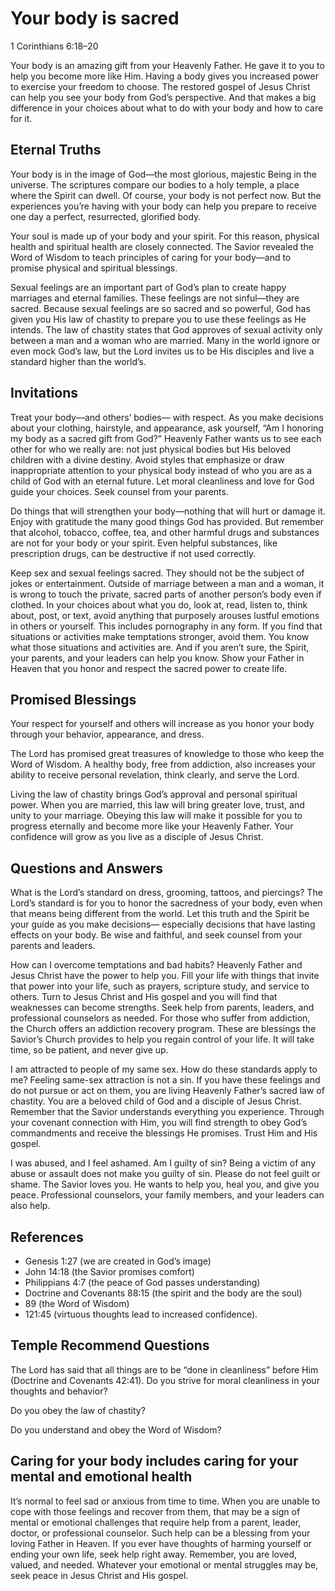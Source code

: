 # Your body is sacred

1 Corinthians 6:18–20

Your body is an amazing gift from your Heavenly Father. He gave it to you to
help you become more like Him. Having a body gives you increased power to
exercise your freedom to choose. The restored gospel of Jesus Christ can help
you see your body from God’s perspective. And that makes a big difference in
your choices about what to do with your body and how to care for it.

## Eternal Truths

Your body is in the image of God—the most glorious, majestic Being in the
universe. The scriptures compare our bodies to a holy temple, a place where the
Spirit can dwell. Of course, your body is not perfect now. But the experiences
you’re having with your body can help you prepare to receive one day a perfect,
resurrected, glorified body.

Your soul is made up of your body and your spirit. For this reason, physical
health and spiritual health are closely connected. The Savior revealed the Word
of Wisdom to teach principles of caring for your body—and to promise physical
and spiritual blessings.

Sexual feelings are an important part of God’s plan to create happy marriages
and eternal families. These feelings are not sinful—they are sacred. Because
sexual feelings are so sacred and so powerful, God has given you His law of
chastity to prepare you to use these feelings as He intends. The law of
chastity states that God approves of sexual activity only between a man and a
woman who are married. Many in the world ignore or even mock God’s law, but the
Lord invites us to be His disciples and live a standard higher than the
world’s.

## Invitations

Treat your body—and others’ bodies— with respect. As you make decisions about
your clothing, hairstyle, and appearance, ask yourself, “Am I honoring my body
as a sacred gift from God?” Heavenly Father wants us to see each other for who
we really are: not just physical bodies but His beloved children with a divine
destiny. Avoid styles that emphasize or draw inappropriate attention to your
physical body instead of who you are as a child of God with an eternal future.
Let moral cleanliness and love for God guide your choices. Seek counsel from
your parents.

Do things that will strengthen your body—nothing that will hurt or damage it.
Enjoy with gratitude the many good things God has provided. But remember that
alcohol, tobacco, coffee, tea, and other harmful drugs and substances are not
for your body or your spirit. Even helpful substances, like prescription drugs,
can be destructive if not used correctly.

Keep sex and sexual feelings sacred. They should not be the subject of jokes or
entertainment. Outside of marriage between a man and a woman, it is wrong to
touch the private, sacred parts of another person’s body even if clothed. In
your choices about what you do, look at, read, listen to, think about, post, or
text, avoid anything that purposely arouses lustful emotions in others or
yourself. This includes pornography in any form. If you find that situations or
activities make temptations stronger, avoid them. You know what those
situations and activities are. And if you aren’t sure, the Spirit, your
parents, and your leaders can help you know. Show your Father in Heaven that
you honor and respect the sacred power to create life.

## Promised Blessings

Your respect for yourself and others will increase as you honor your body
through your behavior, appearance, and dress.

The Lord has promised great treasures of knowledge to those who keep the Word
of Wisdom. A healthy body, free from addiction, also increases your ability to
receive personal revelation, think clearly, and serve the Lord.

Living the law of chastity brings God’s approval and personal spiritual power.
When you are married, this law will bring greater love, trust, and unity to
your marriage. Obeying this law will make it possible for you to progress
eternally and become more like your Heavenly Father. Your confidence will grow
as you live as a disciple of Jesus Christ.

## Questions and Answers

What is the Lord’s standard on dress, grooming, tattoos, and piercings? The
Lord’s standard is for you to honor the sacredness of your body, even when that
means being different from the world. Let this truth and the Spirit be your
guide as you make decisions— especially decisions that have lasting effects on
your body. Be wise and faithful, and seek counsel from your parents and
leaders.

How can I overcome temptations and bad habits? Heavenly Father and Jesus Christ
have the power to help you. Fill your life with things that invite that power
into your life, such as prayers, scripture study, and service to others. Turn
to Jesus Christ and His gospel and you will find that weaknesses can become
strengths. Seek help from parents, leaders, and professional counselors as
needed. For those who suffer from addiction, the Church offers an addiction
recovery program. These are blessings the Savior’s Church provides to help you
regain control of your life. It will take time, so be patient, and never give
up.

I am attracted to people of my same sex. How do these standards apply to me?
Feeling same-sex attraction is not a sin. If you have these feelings and do not
pursue or act on them, you are living Heavenly Father’s sacred law of chastity.
You are a beloved child of God and a disciple of Jesus Christ. Remember that
the Savior understands everything you experience. Through your covenant
connection with Him, you will find strength to obey God’s commandments and
receive the blessings He promises. Trust Him and His gospel.

I was abused, and I feel ashamed. Am I guilty of sin? Being a victim of any
abuse or assault does not make you guilty of sin. Please do not feel guilt or
shame. The Savior loves you. He wants to help you, heal you, and give you
peace. Professional counselors, your family members, and your leaders can also
help.

## References 

- Genesis 1:27 (we are created in God’s image)
- John 14:18 (the Savior promises comfort)
- Philippians 4:7 (the peace of God passes understanding)
- Doctrine and Covenants 88:15 (the spirit and the body are the soul)
- 89 (the Word of Wisdom)
- 121:45 (virtuous thoughts lead to increased confidence).

## Temple Recommend Questions

The Lord has said that all things are to be “done in cleanliness” before Him
(Doctrine and Covenants 42:41). Do you strive for moral cleanliness in your
thoughts and behavior?

Do you obey the law of chastity?

Do you understand and obey the Word of Wisdom?

## Caring for your body includes caring for your mental and emotional health

It’s normal to feel sad or anxious from time to time. When you are unable to
cope with those feelings and recover from them, that may be a sign of mental or
emotional challenges that require help from a parent, leader, doctor, or
professional counselor. Such help can be a blessing from your loving Father in
Heaven. If you ever have thoughts of harming yourself or ending your own life,
seek help right away. Remember, you are loved, valued, and needed. Whatever
your emotional or mental struggles may be, seek peace in Jesus Christ and His
gospel.
